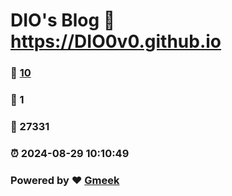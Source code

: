 # DIO's Blog :link: https://DIO0v0.github.io 
### :page_facing_up: [10](https://DIO0v0.github.io/tag.html) 
### :speech_balloon: 1 
### :hibiscus: 27331 
### :alarm_clock: 2024-08-29 10:10:49 
### Powered by :heart: [Gmeek](https://github.com/Meekdai/Gmeek)
